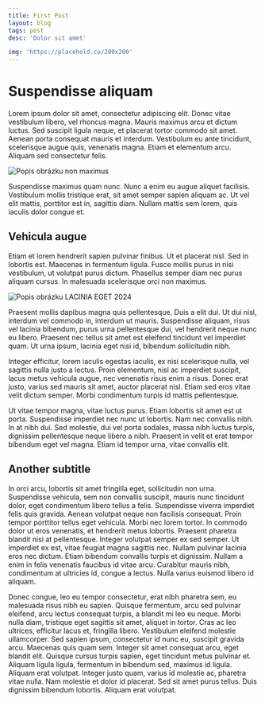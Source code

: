 ```yaml
---
title: First Post
layout: blog
tags: post
desc: 'Dolor sit amet'

img: 'https://placehold.co/200x200'
---
```


# Suspendisse aliquam

Lorem ipsum dolor sit amet, consectetur adipiscing elit. Donec vitae vestibulum libero, vel rhoncus magna. Mauris
maximus arcu et dictum luctus. Sed suscipit ligula neque, et placerat tortor commodo sit amet. Aenean porta consequat
mauris et interdum. Vestibulum eu ante tincidunt, scelerisque augue quis, venenatis magna. Etiam et elementum arcu.
Aliquam sed consectetur felis. 

<div class="polaroid left">
    <img src="https://placehold.co/200x200" alt="Popis obrázku">
    <span>non maximus</span>
</div>

Suspendisse maximus quam nunc. Nunc a enim eu augue aliquet facilisis. Vestibulum mollis
tristique erat, sit amet semper sapien aliquam ac. Ut vel elit mattis, porttitor est in, sagittis diam. Nullam mattis
sem lorem, quis iaculis dolor congue et.

## Vehicula augue

Etiam et lorem hendrerit sapien pulvinar finibus. Ut et placerat nisl. Sed in lobortis est. Maecenas in fermentum
ligula. Fusce mollis purus in nisi vestibulum, ut volutpat purus dictum. Phasellus semper diam nec purus aliquam cursus.
In malesuada scelerisque orci non maximus. 

<div class="polaroid right">
    <img src="https://placehold.co/200x200" alt="Popis obrázku">
    <span>LACINIA EGET 2024</span>
</div>

Praesent mollis dapibus magna quis pellentesque. Duis a elit dui. Ut dui
nisl, interdum vel commodo in, interdum ut mauris. Suspendisse aliquam, risus vel lacinia bibendum, purus urna
pellentesque dui, vel hendrerit neque nunc eu libero. Praesent nec tellus sit amet est eleifend tincidunt vel imperdiet
quam. Ut urna ipsum, lacinia eget nisi id, bibendum sollicitudin nibh.

Integer efficitur, lorem iaculis egestas iaculis, ex nisi scelerisque nulla, vel sagittis nulla justo a lectus. Proin
elementum, nisl ac imperdiet suscipit, lacus metus vehicula augue, nec venenatis risus enim a risus. Donec erat justo,
varius sed mauris sit amet, auctor placerat nisl. Etiam sed eros vitae velit dictum semper. Morbi condimentum turpis id
mattis pellentesque. 


Ut vitae tempor magna, vitae luctus purus. Etiam lobortis sit amet est ut porta. Suspendisse
imperdiet nec nunc ut lobortis. Nam nec convallis nibh. In at nibh dui. Sed molestie, dui vel porta sodales, massa nibh
luctus turpis, dignissim pellentesque neque libero a nibh. Praesent in velit et erat tempor bibendum eget vel magna.
Etiam id tempor urna, vitae convallis elit.

## Another subtitle

In orci arcu, lobortis sit amet fringilla eget, sollicitudin non urna. Suspendisse vehicula, sem non convallis suscipit,
mauris nunc tincidunt dolor, eget condimentum libero tellus a felis. Suspendisse viverra imperdiet felis quis gravida.
Aenean volutpat neque non facilisis consequat. Proin tempor porttitor tellus eget vehicula. Morbi nec lorem tortor. In
commodo dolor ut eros venenatis, et hendrerit metus lobortis. Praesent pharetra blandit nisi at pellentesque. Integer
volutpat semper ex sed semper. Ut imperdiet ex est, vitae feugiat magna sagittis nec. Nullam pulvinar lacinia eros nec
dictum. Etiam bibendum convallis turpis et dignissim. Nullam a enim in felis venenatis faucibus id vitae arcu. Curabitur
mauris nibh, condimentum at ultricies id, congue a lectus. Nulla varius euismod libero id aliquam.

Donec congue, leo eu tempor consectetur, erat nibh pharetra sem, eu malesuada risus nibh eu sapien. Quisque fermentum,
arcu sed pulvinar eleifend, arcu lectus consequat turpis, a blandit mi leo eu neque. Morbi nulla diam, tristique eget
sagittis sit amet, aliquet in tortor. Cras ac leo ultrices, efficitur lacus et, fringilla libero. Vestibulum eleifend
molestie ullamcorper. Sed sapien ipsum, consectetur id nunc eu, suscipit gravida arcu. Maecenas quis quam sem. Integer
sit amet consequat arcu, eget blandit elit. Quisque cursus turpis sapien, eget tincidunt metus pulvinar et. Aliquam
ligula ligula, fermentum in bibendum sed, maximus id ligula. Aliquam erat volutpat. Integer justo quam, varius id
molestie ac, pharetra vitae nulla. Nam molestie et dolor id placerat. Sed sit amet purus tellus. Duis dignissim bibendum
lobortis. Aliquam erat volutpat.